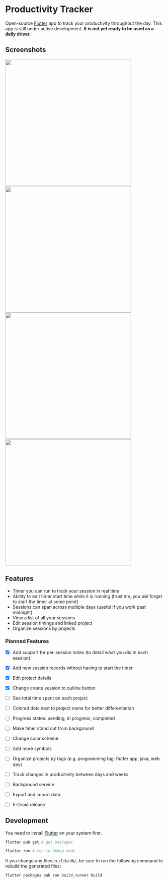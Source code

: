 # Productivity Tracker

Open-source [Flutter](https://flutter.dev/) app to track your productivity throughout the day. This app is still under active development. **It is not yet ready to be used as a daily driver.**

## Screenshots
<img src="https://github.com/connlim/productivity-tracker/raw/master/screenshots/overview_screen.jpg" width="400px">&nbsp;<img src="https://github.com/connlim/productivity-tracker/raw/master/screenshots/edit_session_screen.jpg" width="400px">
<img src="https://github.com/connlim/productivity-tracker/raw/master/screenshots/projects_screen.jpg" width="400px">&nbsp;<img src="https://github.com/connlim/productivity-tracker/raw/master/screenshots/project_sessions_screen.jpg" width="400px">

## Features
* Timer you can run to track your session in real time
* Ability to edit timer start time while it is running (trust me, you *will* forget to start the timer at some point)
* Sessions can span across multiple days (useful if you work past midnight)
* View a list of all your sessions
* Edit session timings and linked project
* Organize sessions by projects

### Planned Features
- [x] Add support for per-session notes (to detail what you did in each session)
- [x] Add new session records without having to start the timer
- [x] Edit project details
- [x] Change create session to outline button
- [ ] See total time spent on each project
- [ ] Colored dots next to project name for better differentiation
- [ ] Progress states: pending, in progress, completed
- [ ] Make timer stand out from background
- [ ] Change color scheme
- [ ] Add more symbols
- [ ] Organize projects by tags (e.g. programming tag: flutter app, java, web dev)
- [ ] Track changes in productivity between days and weeks

- [ ] Background service
- [ ] Export and import data
- [ ] F-Droid release

## Development
You need to install [Flutter](https://flutter.dev/) on your system first.
```bash
flutter pub get # get packages

flutter run # run in debug mode
```

If you change any files in `/lib/db/`, be sure to run the following command to rebuild the generated files:
```bash
flutter packages pub run build_runner build
```
